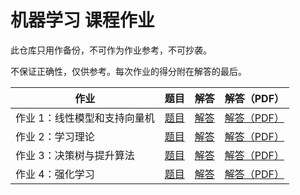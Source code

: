 # 机器学习 课程作业

此仓库只用作备份，不可作为作业参考，不可抄袭。

不保证正确性，仅供参考。每次作业的得分附在解答的最后。

| 作业                         | 题目                     | 解答                | 解答（PDF）                 |
| ---------------------------- | ------------------------ | ------------------- | --------------------------- |
| 作业 1：线性模型和支持向量机 | [题目](1/ML2024_HW1.pdf) | [解答](1/README.md) | [解答（PDF）](1/README.pdf) |
| 作业 2：学习理论             | [题目](2/ML2024_HW2.pdf) | [解答](2/README.md) | [解答（PDF）](2/README.pdf) |
| 作业 3：决策树与提升算法     | [题目](3/ML2024_HW3.pdf) | [解答](3/README.md) | [解答（PDF）](3/README.pdf) |
| 作业 4：强化学习             | [题目](4/ML2024_HW4.pdf) | [解答](4/README.md) | [解答（PDF）](4/README.pdf) |
